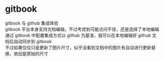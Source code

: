 # gitbook
gitbook 与 github 集成体验  
gitbook 平台本身支持文档编辑，不过考虑到可能访问不佳，还是选择了本地编辑
通过 gitbook 中配置集成方式以 github 为基准，就可以在本地编辑好 github 文档后自动同步到 gitbook  
不过如果仅仅只是更新了图片尺寸，似乎没看到文档中的图片有自动进行更新替换，依旧是原始的尺寸
